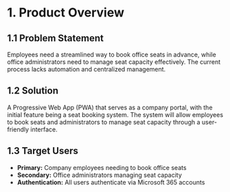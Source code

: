# 1. Product Overview

## 1.1 Problem Statement

Employees need a streamlined way to book office seats in advance, while office administrators need to manage seat capacity effectively. The current process lacks automation and centralized management.

## 1.2 Solution

A Progressive Web App (PWA) that serves as a company portal, with the initial feature being a seat booking system. The system will allow employees to book seats and administrators to manage seat capacity through a user-friendly interface.

## 1.3 Target Users

- **Primary:** Company employees needing to book office seats
- **Secondary:** Office administrators managing seat capacity
- **Authentication:** All users authenticate via Microsoft 365 accounts
